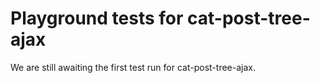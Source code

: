 # Playground tests for cat-post-tree-ajax
We are still awaiting the first test run for cat-post-tree-ajax.
